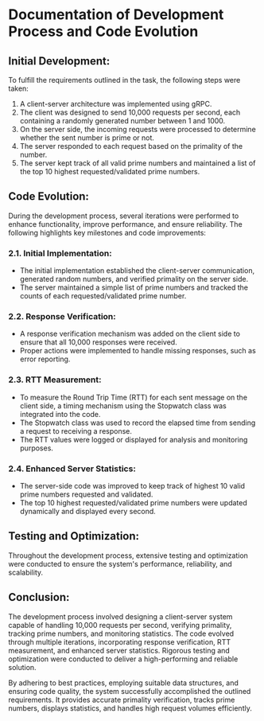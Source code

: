 # Documentation of Development Process and Code Evolution

## Initial Development:
To fulfill the requirements outlined in the task, the following steps were taken:

1. A client-server architecture was implemented using gRPC.
2. The client was designed to send 10,000 requests per second, each containing a randomly generated number between 1 and 1000.
3. On the server side, the incoming requests were processed to determine whether the sent number is prime or not.
4. The server responded to each request based on the primality of the number.
5. The server kept track of all valid prime numbers and maintained a list of the top 10 highest requested/validated prime numbers.

## Code Evolution:
During the development process, several iterations were performed to enhance functionality, improve performance, and ensure reliability. The following highlights key milestones and code improvements:

### 2.1. Initial Implementation:
- The initial implementation established the client-server communication, generated random numbers, and verified primality on the server side.
- The server maintained a simple list of prime numbers and tracked the counts of each requested/validated prime number.

### 2.2. Response Verification:
- A response verification mechanism was added on the client side to ensure that all 10,000 responses were received.
- Proper actions were implemented to handle missing responses, such as error reporting.

### 2.3. RTT Measurement:
- To measure the Round Trip Time (RTT) for each sent message on the client side, a timing mechanism using the Stopwatch class was integrated into the code.
- The Stopwatch class was used to record the elapsed time from sending a request to receiving a response.
- The RTT values were logged or displayed for analysis and monitoring purposes.
  
### 2.4. Enhanced Server Statistics:
- The server-side code was improved to keep track of highest 10 valid prime numbers requested and validated.
- The top 10 highest requested/validated prime numbers were updated dynamically and displayed every second.

## Testing and Optimization:
Throughout the development process, extensive testing and optimization were conducted to ensure the system's performance, reliability, and scalability. 

## Conclusion:
The development process involved designing a client-server system capable of handling 10,000 requests per second, verifying primality, tracking prime numbers, and monitoring statistics. The code evolved through multiple iterations, incorporating response verification, RTT measurement, and enhanced server statistics. Rigorous testing and optimization were conducted to deliver a high-performing and reliable solution.

By adhering to best practices, employing suitable data structures, and ensuring code quality, the system successfully accomplished the outlined requirements. It provides accurate primality verification, tracks prime numbers, displays statistics, and handles high request volumes efficiently.
